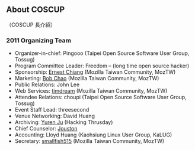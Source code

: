 ## About COSCUP

（COSCUP 長介紹）

### 2011 Organizing Team

* Organizer-in-chief: Pingooo (Taipei Open Source Software User Group, Tossug)
* Program Committee Leader: Freedom – (long time open source hacker)
* Sponsorship: [Ernest Chiang](http://blog.ernestchiang.com/) (Mozilla Taiwan Community, MozTW)
* Marketing: [Bob Chao](http://blog.bobchao.net/) (Mozilla Taiwan Community, MozTW)
* Public Relations: John Lee
* Web Services: [timdream](http://timc.idv.tw/) (Mozilla Taiwan Community, MozTW)
* Attendee Relations: choupi (Taipei Open Source Software User Group, Tossug)
* Event Staff Lead: threesecond
* Venue Networking: David Huang
* Archiving: [Yuren Ju](http://yurinfore.blogspot.com/) (Hacking Thrusday)
* Chief Counselor: [Jouston](http://jouston.net/)
* Accounting: Lloyd Huang (Kaohsiung Linux User Group, KaLUG)
* Secretary: [smallfish515](https://www.facebook.com/smallfish515) (Mozilla Taiwan Community, MozTW)